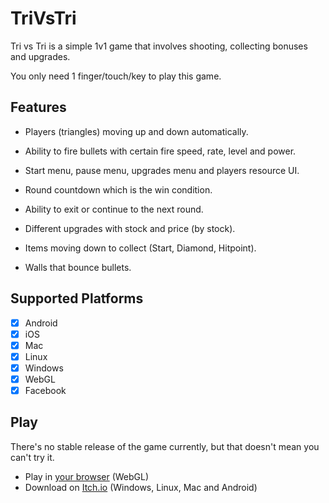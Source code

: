 # TriVsTri

Tri vs Tri is a simple 1v1 game that involves shooting, collecting bonuses and upgrades.

You only need 1 finger/touch/key to play this game.

## Features

- Players (triangles) moving up and down automatically.

- Ability to fire bullets with certain fire speed, rate, level and power.

- Start menu, pause menu, upgrades menu and players resource UI.

- Round countdown which is the win condition.

- Ability to exit or continue to the next round.

- Different upgrades with stock and price (by stock).

- Items moving down to collect (Start, Diamond, Hitpoint).

- Walls that bounce bullets.

## Supported Platforms

- [x] Android
- [x] iOS
- [x] Mac
- [x] Linux
- [x] Windows
- [x] WebGL
- [x] Facebook

## Play

There's no stable release of the game currently, but that doesn't mean you can't try it.

- Play in [your browser](http://amir.savandbros.com/tri-vs-tri/) (WebGL)
- Download on [Itch.io](https://amirsavand.itch.io/tri-vs-tri) (Windows, Linux, Mac and Android)
